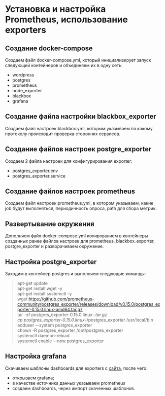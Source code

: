 # Установка и настройка Prometheus, использование exporters

## Создание docker-compose

Создаем файл docker-compose.yml, который инициализирует запуск следующий контейнеров и объединяем их в одну сеть:

- wordpress
- postgres
- prometheus
- node_exporter
- blackbox
- grafana

## Создание файла настройки blackbox_exporter

Создаем файл настроек blackbox.yml, которым указываем по какому протоколу происходит проверка сторонних сервисов.

## Создание файлов настроек postgre_exporter

Создаем 2 файла настроек для конфигурирования exporter:
- postgres_exporter.env
- postgres_exporter.service

## Создание файлов настроек prometheus

Создаем файл настроек prometheus.yml, в котором указываем, какие job будут выполняться, периодичность опроса, path для сбора метрик.

## Развертывание окружения

Дополняем файл docker-compose.yml копированием в контейнеры созданных ранее файлов настроек для prometheus, blackbox_exporter, postgre_exporter и разворачиваем окружение.

## Настройка postgre_exporter

Заходим в контейнер postgres и выполняем следующие команды:

> apt-get update \
apt-get install wget -y \
apt-get install systemctl -y \
wget https://github.com/prometheus-community/postgres_exporter/releases/download/v0.15.0/postgres_exporter-0.15.0.linux-amd64.tar.gz \
tar -xf postgres_exporter-0.15.0.linux-*.tar.gz \
cp postgres_exporter-0.15.0.linux-*/postgres_exporter /usr/local/bin \
adduser --system postgres_exporter \
chown -R postgres_exporter /opt/postgres_exporter \
systemctl daemon-reload \
systemctl enable --now postgres_exporter

## Настройка grafana

Скачиваем шаблоны dashboards для exporters с [сайта](https://grafana.com/grafana/dashboards/), после чего:

- открываем grafana;
- в качестве источника данных указываем prometheus
- создаем dashboards, через импорт скаченных шаблонов.